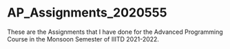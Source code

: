 # AP_Assignments_2020555

These are the Assignments that I have done for the Advanced Programming Course in the Monsoon Semester of IIITD 2021-2022.
